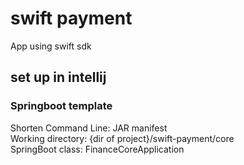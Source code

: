 # swift payment
App using swift sdk
## set up in intellij
### Springboot template
Shorten Command Line: JAR manifest <br />
Working directory: {dir of project}/swift-payment/core <br />
SpringBoot class: FinanceCoreApplication <br />
